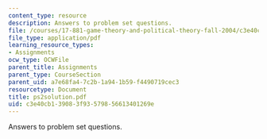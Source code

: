 ```yaml
---
content_type: resource
description: Answers to problem set questions.
file: /courses/17-881-game-theory-and-political-theory-fall-2004/c3e40cb139083f93579856613401269e_ps2solution.pdf
file_type: application/pdf
learning_resource_types:
- Assignments
ocw_type: OCWFile
parent_title: Assignments
parent_type: CourseSection
parent_uid: a7e68fa4-7c2b-1a94-1b59-f4490719cec3
resourcetype: Document
title: ps2solution.pdf
uid: c3e40cb1-3908-3f93-5798-56613401269e
---
```

Answers to problem set questions.

